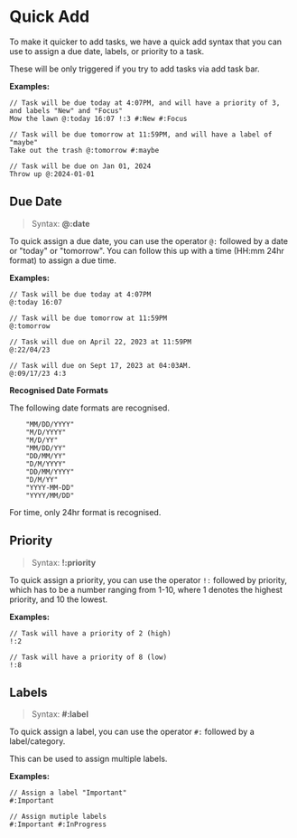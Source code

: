 # Quick Add

To make it quicker to add tasks,  we have a quick add syntax that you can use to assign a due date, labels, or priority to a task.

These will be only triggered if you try to add tasks via add task bar.

**Examples:**

```
// Task will be due today at 4:07PM, and will have a priority of 3, and labels "New" and "Focus"
Mow the lawn @:today 16:07 !:3 #:New #:Focus 

// Task will be due tomorrow at 11:59PM, and will have a label of "maybe"
Take out the trash @:tomorrow #:maybe  

// Task will be due on Jan 01, 2024 
Throw up @:2024-01-01   

```

## Due Date

> Syntax: **@:date**


To quick assign a due date, you can use the operator ```@:``` followed by a date or "today" or "tomorrow". You can follow this up with a time (HH:mm 24hr format) to assign a due time.


**Examples:**

```
// Task will be due today at 4:07PM
@:today 16:07 

// Task will be due tomorrow at 11:59PM
@:tomorrow  

// Task will due on April 22, 2023 at 11:59PM
@:22/04/23 

// Task will due on Sept 17, 2023 at 04:03AM.
@:09/17/23 4:3 
```

**Recognised Date Formats**

The following date formats are recognised.
```
    "MM/DD/YYYY"
    "M/D/YYYY"
    "M/D/YY"                          
    "MM/DD/YY"
    "DD/MM/YY"
    "D/M/YYYY"
    "DD/MM/YYYY"
    "D/M/YY"
    "YYYY-MM-DD"
    "YYYY/MM/DD"
```

For time, only 24hr format is recognised.

## Priority

> Syntax: **!:priority**


To quick assign a priority, you can use the operator ```!:``` followed by priority, which has to be a number ranging from 1-10, where 1 denotes the highest priority, and 10 the lowest.

**Examples:**

```
// Task will have a priority of 2 (high)
!:2 

// Task will have a priority of 8 (low)
!:8
```

## Labels

> Syntax: **#:label**


To quick assign a label, you can use the operator ```#:``` followed by a label/category.

This can be used to assign multiple labels.

**Examples:**

```
// Assign a label "Important" 
#:Important

// Assign mutiple labels 
#:Important #:InProgress
```